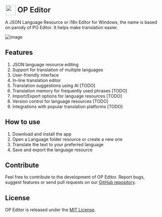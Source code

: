 <div style="display:flex;margin:2px;place-items:center;">
<img width="32" height="32" src="https://user-images.githubusercontent.com/28984914/216422726-a1597ef2-836b-4c31-8229-0b267c2b7e52.png" style="margin-top: 2px"/>
<span style="font-size:24px;line-height: 8px;font-weight:600; margin-left:6px;">OP Editor</span>
</div>

A JSON Language Resource or i18n Editor for Windows, the name is based on parody of PO Editor. It helps make translation easier.

![image](https://user-images.githubusercontent.com/28984914/216422347-3274a074-1ab7-48c6-8014-c3305597aba9.png)

## Features

1. JSON language resource editing
2. Support for translation of multiple languages
3. User-friendly interface
4. In-line translation editor
5. Translation suggestions using AI [TODO]
6. Translation memory for frequently used phrases [TODO]
7. Import/Export options for language resources [TODO]
8. Version control for language resources [TODO]
9. Integrations with popular translation platforms [TODO]

## How to use

1. Download and install the app
2. Open a Language folder resource or create a new one
3. Translate the text to your preferred language
4. Save and export the language resource

## Contribute

Feel free to contribute to the development of OP Editor. Report bugs, suggest features or send pull requests on our [GitHub repository](https://github.com/rasyidf/OPEditor).

## License

OP Editor is released under the [MIT License](https://opensource.org/licenses/MIT).
